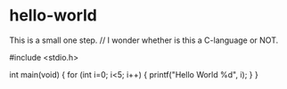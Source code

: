 # hello-world
This is a small one step.
// I wonder whether is this a C-language or NOT.

#include <stdio.h>

int main(void) {
   for (int i=0; i<5; i++) {
      printf("Hello World %d", i);
   }
}
